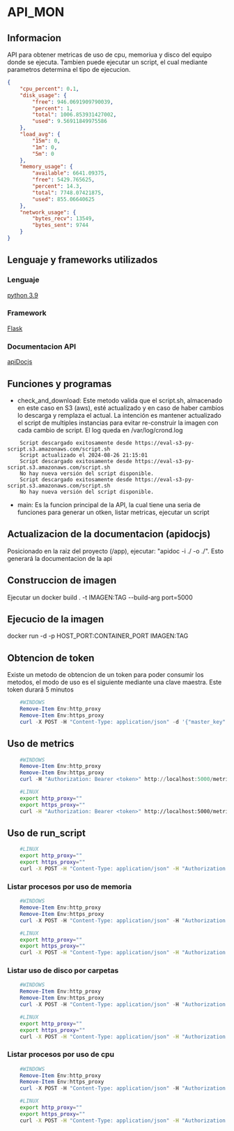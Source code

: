 # API_MON

## Informacion

API para obtener metricas de uso de cpu, memoriua y disco del equipo donde se ejecuta. Tambien puede ejecutar un script, el cual mediante parametros determina el tipo de ejecucion.

```json
{
    "cpu_percent": 0.1,
    "disk_usage": {
        "free": 946.0691909790039,
        "percent": 1,
        "total": 1006.853931427002,
        "used": 9.56911849975586
    },
    "load_avg": {
        "15m": 0,
        "1m": 0,
        "5m": 0
    },
    "memory_usage": {
        "available": 6641.09375,
        "free": 5429.765625,
        "percent": 14.3,
        "total": 7748.07421875,
        "used": 855.06640625
    },
    "network_usage": {
        "bytes_recv": 13549,
        "bytes_sent": 9744
    }
}
```

## Lenguaje y frameworks utilizados

### Lenguaje

[python 3.9](https://www.python.org/)

### Framework

[Flask](https://flask.palletsprojects.com/en/3.0.x/)

### Documentacion API

[apiDocjs](https://apidocjs.com/)

## Funciones y programas

- check_and_download:
    Este metodo valida que el script.sh, almacenado en este caso en S3 (aws), esté actualizado y en caso de haber cambios lo descarga y remplaza el actual. La intención es mantener actualizado el script de multiples instancias para evitar re-construir la imagen con cada cambio de script. El log queda en /var/log/crond.log

```log
    Script descargado exitosamente desde https://eval-s3-py-script.s3.amazonaws.com/script.sh
    Script actualizado el 2024-08-26 21:15:01
    Script descargado exitosamente desde https://eval-s3-py-script.s3.amazonaws.com/script.sh
    No hay nueva versión del script disponible.
    Script descargado exitosamente desde https://eval-s3-py-script.s3.amazonaws.com/script.sh
    No hay nueva versión del script disponible.
```

- main:
    Es la funcion principal de la API, la cual tiene una seria de funciones para generar un otken, listar metricas, ejecutar un script

## Actualizacion de la documentacion (apidocjs)

Posicionado en la raiz del proyecto (/app), ejecutar: "apidoc -i ./ -o ./". Esto generará la documentacion de la api

## Construccion de imagen

Ejecutar un docker build . -t IMAGEN:TAG --build-arg port=5000

## Ejecucio de la imagen

docker run -d -p HOST_PORT:CONTAINER_PORT IMAGEN:TAG

## Obtencion de token

Existe un metodo de obtencion de un token para poder consumir los metodos, el modo de uso es el siguiente mediante una clave maestra. Este token durará 5 minutos

```powershell
    #WINDOWS
    Remove-Item Env:http_proxy
    Remove-Item Env:https_proxy
    curl -X POST -H "Content-Type: application/json" -d '{"master_key": ""}' http://127.0.0.1:5000/get_token
```

## Uso de metrics

```powershell
    #WINDOWS
    Remove-Item Env:http_proxy
    Remove-Item Env:https_proxy
    curl -H "Authorization: Bearer <token>" http://localhost:5000/metrics
```

```bash
    #LINUX
    export http_proxy=""
    export https_proxy=""
    curl -H "Authorization: Bearer <token>" http://localhost:5000/metrics
```

## Uso de run_script

```bash
    #LINUX
    export http_proxy=""
    export https_proxy=""
    curl -X POST -H "Content-Type: application/json" -H "Authorization: Bearer <token>" -d '{"master_key": ""}' http://127.0.0.1:5000/get_token
```

### Listar procesos por uso de memoria

```powershell
    #WINDOWS
    Remove-Item Env:http_proxy
    Remove-Item Env:https_proxy
    curl -X POST -H "Content-Type: application/json" -H "Authorization: Bearer <token>" -d '{"option": "mem"}' http://127.0.0.1:5000/run_script
```

```bash
    #LINUX
    export http_proxy=""
    export https_proxy=""
    curl -X POST -H "Content-Type: application/json" -H "Authorization: Bearer <token>" -d '{"option": "mem"}' http://127.0.0.1:5000/run_script
```

### Listar uso de disco por carpetas

```powershell
    #WINDOWS
    Remove-Item Env:http_proxy
    Remove-Item Env:https_proxy
    curl -X POST -H "Content-Type: application/json" -H "Authorization: Bearer <token>" -d '{"option": "disk", "directory": "/"}' http://127.0.0.1:5000/run_script
```

```bash
    #LINUX
    export http_proxy=""
    export https_proxy=""
    curl -X POST -H "Content-Type: application/json" -H "Authorization: Bearer <token>" -d '{"option": "disk", "directory": "/"}' http://127.0.0.1:5000/run_script
```

### Listar procesos por uso de cpu

```powershell
    #WINDOWS
    Remove-Item Env:http_proxy
    Remove-Item Env:https_proxy
    curl -X POST -H "Content-Type: application/json" -H "Authorization: Bearer <token>" -d '{"option": "cpu"}' http://127.0.0.1:5000/run_script
```

```bash
    #LINUX
    export http_proxy=""
    export https_proxy=""
    curl -X POST -H "Content-Type: application/json" -H "Authorization: Bearer <token>" -d '{"option": "cpu"}' http://127.0.0.1:5000/run_script
```
